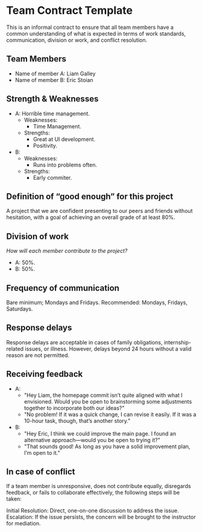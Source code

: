 # Team Contract Template

This is an informal contract to ensure that all team members have a common understanding of what is expected in terms of work standards, communication, division or work, and conflict resolution.

## Team Members

- Name of member A: Liam Galley
- Name of member B: Eric Stoian 

## Strength & Weaknesses

- A: Horrible time management. 
  - Weaknesses:
    - Time Management.
  - Strengths:
    - Great at UI development.
    - Positivity.
- B:
  - Weaknesses:
    - Runs into problems often.
  - Strengths:
    - Early commiter. 

## Definition of “good enough” for this project

A project that we are confident presenting to our peers and friends without hesitation, with a goal of achieving an overall grade of at least 80%.

## Division of work

*How will each member contribute to the project?*

- A: 50%.
- B: 50%.

## Frequency of communication

Bare minimum; Mondays and Fridays. 
Recommended: Mondays, Fridays, Saturdays.

## Response delays

Response delays are acceptable in cases of family obligations, internship-related issues, or illness. However, delays beyond 24 hours without a valid reason are not permitted.

## Receiving feedback

- A:
  - "Hey Liam, the homepage commit isn’t quite aligned with what I envisioned. Would you be open to brainstorming some adjustments together to incorporate both our ideas?"
  - "No problem! If it was a quick change, I can revise it easily. If it was a 10-hour task, though, that’s another story."
- B:
  - "Hey Eric, I think we could improve the main page. I found an alternative approach—would you be open to trying it?"
  - "That sounds good! As long as you have a solid improvement plan, I’m open to it."

## In case of conflict

If a team member is unresponsive, does not contribute equally, disregards feedback, or fails to collaborate effectively, the following steps will be taken:

Initial Resolution: Direct, one-on-one discussion to address the issue.
Escalation: If the issue persists, the concern will be brought to the instructor for mediation.
